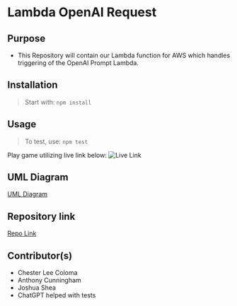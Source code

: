 # Lambda OpenAI Request

## Purpose 

* This Repository will contain our Lambda function for AWS which handles triggering of the OpenAI Prompt Lambda.

## Installation

> Start with: `npm install`

## Usage

> To test, use: `npm test`

Play game utilizing live link below:
![Live Link](https://questforge.netlify.app/)

## UML Diagram

[UML Diagram](https://projects.invisionapp.com/freehand/document/Og97QVUVy)

## Repository link

[Repo Link](https://github.com/GUI-Goblins/lambda-openai-request)

## Contributor(s)

- Chester Lee Coloma
- Anthony Cunningham
- Joshua Shea
- ChatGPT helped with tests
